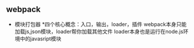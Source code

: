 ## webpack
* 模块打包器
*四个核心概念：入口，输出，loader，插件
webpack本身只能加载js,json模块，loader帮你加载其他文件
loader本身也是运行在node.js环境中的javasript模块